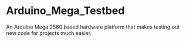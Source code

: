 # Arduino_Mega_Testbed
An Arduino Mega 2560 based hardware platform that makes testing out new code for projects much easier.
